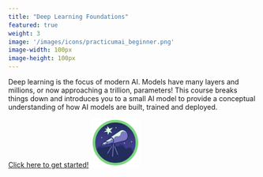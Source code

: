 ```yaml
---
title: "Deep Learning Foundations"
featured: true
weight: 3
image: '/images/icons/practicumai_beginner.png'
image-width: 100px
image-height: 100px
---
```


Deep learning is the focus of modern AI. Models have many layers and millions, or now approaching a trillion, parameters! This course breaks things down and introduces you to a small AI model to provide a conceptual understanding of how AI models are built, trained and deployed.

[Click here to get started!](/deep_learning/README/) <a href='/deep_learning/README/'><img src='/images/icons/practicumai_beginner.png?raw=true' alt='Practicum AI Beginner module icon' width='100'></a>
